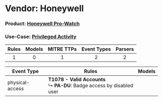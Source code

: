 Vendor: Honeywell
=================
### Product: [Honeywell Pro-Watch](../ds_honeywell_honeywell_pro-watch.md)
### Use-Case: [Privileged Activity](../../../../UseCases/uc_privileged_activity.md)

| Rules | Models | MITRE TTPs | Event Types | Parsers |
|:-----:|:------:|:----------:|:-----------:|:-------:|
|   1   |   0    |     1      |      2      |    2    |

| Event Type      | Rules                                                                           | Models |
| --------------- | ------------------------------------------------------------------------------- | ------ |
| physical-access | <b>T1078 - Valid Accounts</b><br> ↳ <b>PA-DU</b>: Badge access by disabled user |        |